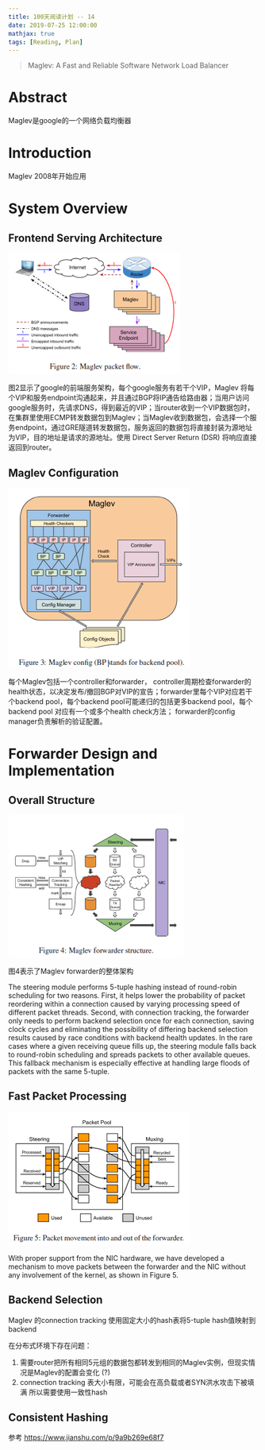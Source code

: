 ```yaml
---
title: 100天阅读计划 -- 14
date: 2019-07-25 12:00:00
mathjax: true
tags: [Reading, Plan]
---
```



> Maglev: A Fast and Reliable Software Network Load Balancer

# Abstract

Maglev是google的一个网络负载均衡器

# Introduction

Maglev 2008年开始应用

# System Overview

## Frontend Serving Architecture

![](/images/Maglev-Fig2.png)

图2显示了google的前端服务架构，每个google服务有若干个VIP，Maglev 将每个VIP和服务endpoint沟通起来，并且通过BGP将IP通告给路由器；当用户访问google服务时，先请求DNS，得到最近的VIP；当router收到一个VIP数据包时，在集群里使用ECMP转发数据包到Maglev；当Maglev收到数据包，会选择一个服务endpoint，通过GRE隧道转发数据包，服务返回的数据包将直接封装为源地址为VIP，目的地址是请求的源地址。使用 Direct Server Return (DSR) 将响应直接返回到router。

## Maglev Configuration

![](/images/Maglev-Fig3.png)

每个Maglev包括一个controller和forwarder， controller周期检查forwarder的health状态，以决定发布/撤回BGP对VIP的宣告；forwarder里每个VIP对应若干个backend pool，每个backend pool可能递归的包括更多backend pool，每个backend pool 对应有一个或多个health check方法； forwarder的config manager负责解析的验证配置。

# Forwarder Design and Implementation

## Overall Structure
![](/images/Maglev-Fig4.png)

图4表示了Maglev forwarder的整体架构

The steering module performs 5-tuple hashing instead of round-robin scheduling for two reasons. First, it helps lower the probability of packet reordering within a connection caused by varying processing speed of different packet threads. Second, with connection tracking, the forwarder only needs to perform backend selection once for each connection, saving clock cycles and eliminating the possibility of differing backend selection results caused by race conditions with backend health updates. In the rare cases where a given receiving queue fills up, the steering module falls back to round-robin scheduling and spreads packets to other available queues. This fallback mechanism is especially effective at handling large floods of packets with the same 5-tuple.


## Fast Packet Processing

![](/images/Maglev-Fig5.png)

With proper support from the NIC hardware, we have developed a mechanism to move packets between the forwarder and the NIC without any involvement of the kernel, as shown in Figure 5.


## Backend Selection

Maglev 的connection tracking 使用固定大小的hash表将5-tuple hash值映射到backend

在分布式环境下存在问题：
1. 需要router把所有相同5元组的数据包都转发到相同的Maglev实例，但现实情况是Maglev的配置会变化 (?)
2. connection tracking 表大小有限，可能会在高负载或者SYN洪水攻击下被填满
所以需要使用一致性hash

## Consistent Hashing

参考 https://www.jianshu.com/p/9a9b269e68f7


